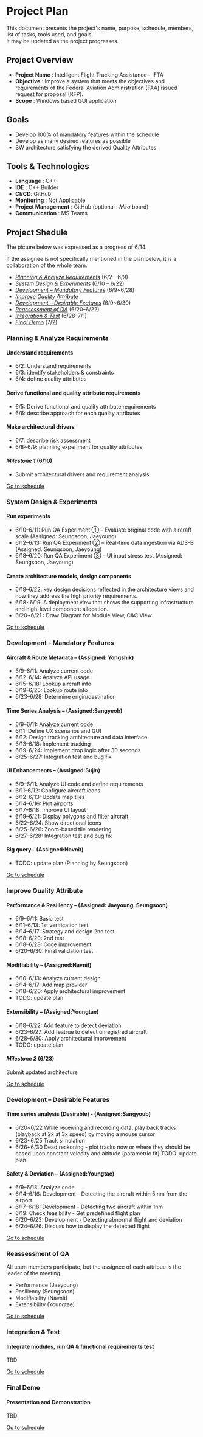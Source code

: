 # Project Plan

This document presents the project's name, purpose, schedule, members, list of tasks, tools used, and goals.  
It may be updated as the project progresses.

## Project Overview

- **Project Name** : Intelligent Flight Tracking Assistance - IFTA
- **Objective** : Improve a system that meets the objectives and requirements of the Federal Aviation Administration (FAA) issued request for proposal (RFP).
- **Scope** : Windows based GUI application

## Goals

- Develop 100% of mandatory features within the schedule
- Develop as many desired features as possible
- SW architecture satisfying the derived Quality Attributes

## Tools & Technologies

- **Language** : C++
- **IDE** : C++ Builder
- **CI/CD**: GitHub
- **Monitoring** : Not Applicable
- **Project Management** : GitHub (optional : *Miro* board)
- **Communication** : MS Teams

## Project Shedule

The picture below was expressed as a progress of 6/14.

<!-- ![image](https://github.com/user-attachments/assets/46d38c02-8838-4a2c-a2a4-19b1c3ce8316) -->

If the assignee is not specifically mentioned in the plan below, it is a collaboration of the whole team.

- [*Planning & Analyze Requirements*](#planning--analyze-requirements) (6/2 - 6/9)
- [*System Design & Experiments*](#system-design--experiments) (6/10 – 6/22)
- [*Development – Mandatory Features*](#development--mandatory-features) (6/9~6/28)
- [*Improve Quality Attribute*](#improve-quality-attribute)
- [*Development – Desirable Features*](#development--desirable-features) (6/9~6/30)
- [*Reassessment of QA*](#reassessment-of-qa) (6/20–6/22)
- [*Integration & Test*](#integration--test) (6/28–7/1)
- [*Final Demo*](#final-demo) (7/2)



### Planning & Analyze Requirements

#### Understand requirements
- 6/2: Understand requirements
- 6/3: identify stakeholders & constraints
- 6/4: define quality attributes

#### Derive functional and quality attribute requirements
- 6/5: Derive functional and quality attribute requirements
- 6/6: describe approach for each quality attributes

#### Make architectural drivers
- 6/7: describe risk assessment
- 6/8~6/9: planning experiment for quality attributes

#### *Milestone 1* (6/10)
- Submit architectural drivers and requirement analysis

[Go to schedule](#project-shedule)



### System Design & Experiments

#### Run experiments

- 6/10–6/11: Run QA Experiment ① – Evaluate original code with aircraft scale (Assigned: Seungsoon, Jaeyoung)
- 6/12–6/13: Run QA Experiment ② – Real-time data ingestion via ADS-B  (Assigned: Seungsoon, Jaeyoung)
- 6/18–6/20: Run QA Experiment ③ – UI input stress test  (Assigned: Seungsoon, Jaeyoung)

#### Create architecture models, design components

-	6/18–6/22: key design decisions reflected in the architecture views and how they address the high priority requirements.
-	6/18~6/19: A deployment view that shows the supporting infrastructure and high-level component allocation.
-	6/20~6/21 : Draw Diagram for Module View, C&C View

[Go to schedule](#project-shedule)



### Development – Mandatory Features

#### Aircraft & Route Metadata – (Assigned: Yongshik)
- 6/9–6/11: Analyze current code
- 6/12–6/14: Analyze API usage
- 6/15–6/18: Lookup aircraft info
- 6/19–6/20: Lookup route info
- 6/23–6/28: Determine origin/destination

#### Time Series Analysis – (Assigned:Sangyeob)
- 6/9–6/11: Analyze current code
- 6/11: Define UX scenarios and GUI
- 6/12: Design tracking architecture and data interface
- 6/13–6/18: Implement tracking
- 6/19–6/24: Implement drop logic after 30 seconds
- 6/25–6/27: Integration test and bug fix

#### UI Enhancements –  (Assigned:Sujin)
- 6/9–6/11: Analyze UI code and define requirements
- 6/11–6/12: Configure aircraft icons
- 6/12–6/13: Update map tiles
- 6/14–6/16: Plot airports
- 6/17–6/18: Improve UI layout
- 6/19–6/21: Display polygons and filter aircraft
- 6/22–6/24: Show directional icons
- 6/25–6/26: Zoom-based tile rendering
- 6/27–6/28: Integration test and bug fix

#### Big query -  (Assigned:Navnit)
- TODO: update plan (Planning by Seungsoon)

[Go to schedule](#project-shedule)



### Improve Quality Attribute

#### Performance & Resiliency –  (Assigned: Jaeyoung, Seungsoon)
- 6/9–6/11: Basic test  
- 6/11–6/13: 1st verification test  
- 6/14–6/17: Strategy and design 2nd test  
- 6/18–6/20: 2nd test  
- 6/18–6/28: Code improvement  
- 6/20–6/30: Final validation test  

#### Modifiability –  (Assigned:Navnit)
- 6/10–6/13: Analyze current design  
- 6/14–6/17: Add map provider  
- 6/18–6/20: Apply architectural improvement
- TODO: update plan

#### Extensibility –  (Assigned:Youngtae)
- 6/18–6/22: Add feature to detect deviation  
- 6/23–6/27: Add featrue to detect unregistred aircraft
- 6/28–6/30: Apply architectural improvement
- TODO: update plan

#### *Milestone 2* (6/23)

Submit updated architecture

[Go to schedule](#project-shedule)



### Development – Desirable Features

#### Time series analysis (Desirable) -  (Assigned:Sangyoub)
 - 6/20~6/22 While receiving and recording data, play back tracks (playback at 2x at 3x speed) by moving a mouse cursor
 - 6/23~6/25 Track simulation
 - 6/26~6/30 Dead reckoning - plot tracks now or where they should be based upon constant velocity and altitude (parametric fit)
   TODO: update plan


#### Safety & Deviation –  (Assigned:Youngtae)
- 6/9–6/13: Analyze code  
- 6/14–6/16: Development - Detecting the aircraft within 5 nm from the airport  
- 6/17–6/18: Development - Detecting two aircraft within 1nm  
- 6/19: Check feasibility - Get predefined flight plan  
- 6/20–6/23: Development - Detecting abnormal flight and deviation  
- 6/24–6/26: Discuss how to display the detected flight 

[Go to schedule](#project-shedule)



### Reassessment of QA

All team members participate, but the assignee of each attribue is the leader of the meeting.

 - Performance (Jaeyoung)
 - Resiliency (Seungsoon)
 - Modifiability (Navnit)
 - Extensibility (Youngtae)

[Go to schedule](#project-shedule)




### Integration & Test

#### Integrate modules, run QA & functional requirements test

TBD

[Go to schedule](#project-shedule)



### Final Demo

#### Presentation and Demonstration

TBD

[Go to schedule](#project-shedule)
